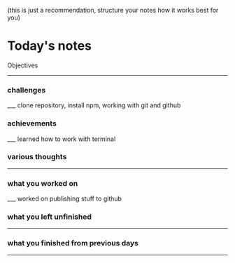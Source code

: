 (this is just a recommendation, structure your notes how it works best for you)

# Today's notes

Objectives

___

###  challenges

___ clone repository, install npm, working with git and github

###  achievements

___ learned how to work with terminal

###  various thoughts

___ 

###  what you worked on

___ worked on publishing stuff to github

###  what you left unfinished

___

###  what you finished from previous days

___

